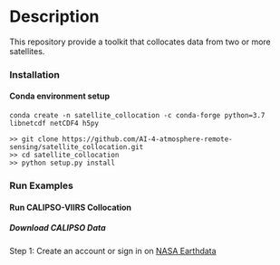 # Description
This repository provide a toolkit that collocates data from two or more satellites.


### Installation
#### Conda environment setup
```
conda create -n satellite_collocation -c conda-forge python=3.7 libnetcdf netCDF4 h5py

>> git clone https://github.com/AI-4-atmosphere-remote-sensing/satellite_collocation.git
>> cd satellite_collocation
>> python setup.py install
```
### Run Examples
#### Run CALIPSO-VIIRS Collocation
##### Download CALIPSO Data
Step 1: Create an account or sign in on [NASA Earthdata](https://urs.earthdata.nasa.gov/)
